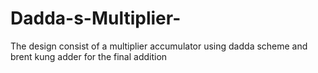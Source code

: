 # Dadda-s-Multiplier-
The design consist of a multiplier accumulator using dadda scheme and brent kung adder for the final addition

